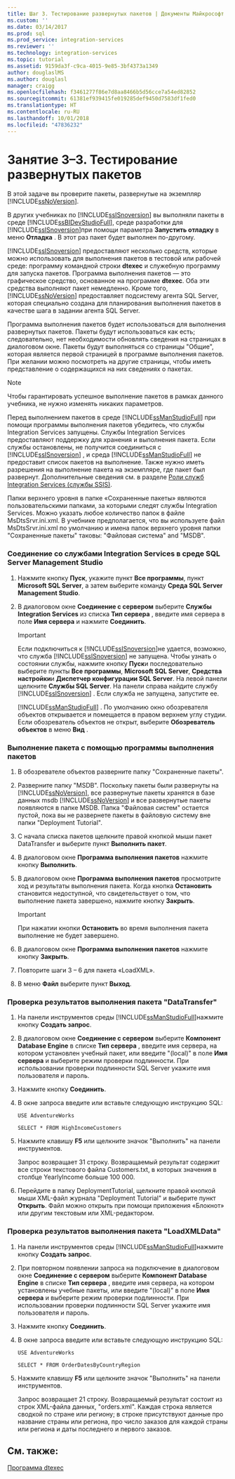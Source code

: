 ```yaml
---
title: Шаг 3. Тестирование развернутых пакетов | Документы Майкрософт
ms.custom: ''
ms.date: 03/14/2017
ms.prod: sql
ms.prod_service: integration-services
ms.reviewer: ''
ms.technology: integration-services
ms.topic: tutorial
ms.assetid: 9159da3f-c9ca-4015-9e85-3bf4373a1349
author: douglaslMS
ms.author: douglasl
manager: craigg
ms.openlocfilehash: f3461277f86e7d8aa8466b5d56cce7a54ed82852
ms.sourcegitcommit: 61381ef939415fe019285def9450d7583df1fed0
ms.translationtype: HT
ms.contentlocale: ru-RU
ms.lasthandoff: 10/01/2018
ms.locfileid: "47836232"
---
```

# <a name="lesson-3-3---testing-the-deployed-packages"></a>Занятие 3–3. Тестирование развернутых пакетов
В этой задаче вы проверите пакеты, развернутые на экземпляр [!INCLUDE[ssNoVersion](../includes/ssnoversion-md.md)].  
  
В других учебниках по [!INCLUDE[ssISnoversion](../includes/ssisnoversion-md.md)] вы выполняли пакеты в среде [!INCLUDE[ssBIDevStudioFull](../includes/ssbidevstudiofull-md.md)], среде разработки для [!INCLUDE[ssISnoversion](../includes/ssisnoversion-md.md)]при помощи параметра **Запустить отладку** в меню **Отладка** . В этот раз пакет будет выполнен по-другому.  
  
[!INCLUDE[ssISnoversion](../includes/ssisnoversion-md.md)] предоставляют несколько средств, которые можно использовать для выполнения пакетов в тестовой или рабочей среде: программу командной строки **dtexec** и служебную программу для запуска пакетов. Программа выполнения пакетов — это графическое средство, основанное на программе **dtexec**. Оба эти средства выполняют пакет немедленно. Кроме того, [!INCLUDE[ssNoVersion](../includes/ssnoversion-md.md)] предоставляет подсистему агента SQL Server, которая специально создана для планирования выполнения пакетов в качестве шага в задании агента SQL Server.  
  
Программа выполнения пакетов будет использоваться для выполнения развернутых пакетов. Пакеты будут использоваться как есть; следовательно, нет необходимости обновлять сведения на страницах в диалоговом окне. Пакеты будут выполняться со страницы "Общие", которая является первой страницей в программе выполнения пакетов. При желании можно посмотреть на другие страницы, чтобы иметь представление о содержащихся на них сведениях о пакетах.  
  
> [!NOTE]  
> Чтобы гарантировать успешное выполнение пакетов в рамках данного учебника, не нужно изменять никаких параметров.  
  
Перед выполнением пакетов в среде [!INCLUDE[ssManStudioFull](../includes/ssmanstudiofull-md.md)] при помощи программы выполнения пакетов убедитесь, что службы Integration Services запущены. Службы Integration Services предоставляют поддержку для хранения и выполнения пакета. Если службы остановлены, не получится соединиться с [!INCLUDE[ssISnoversion](../includes/ssisnoversion-md.md)] , и среда [!INCLUDE[ssManStudioFull](../includes/ssmanstudiofull-md.md)] не предоставит список пакетов на выполнение. Также нужно иметь разрешения на выполнение пакета на экземпляре, где пакет был развернут. Дополнительные сведения см. в разделе [Роли служб Integration Services (службы SSIS)](../integration-services/security/integration-services-roles-ssis-service.md).  
  
Папки верхнего уровня в папке «Сохраненные пакеты» являются пользовательскими папками, за которыми следят службы Integration Services. Можно указать любое количество папок в файле MsDtsSrvr.ini.xml. В учебнике предполагается, что вы используете файл MsDtsSrvr.ini.xml по умолчанию и имена папок верхнего уровня папки "Сохраненные пакеты" таковы: "Файловая система" and "MSDB".  
  
### <a name="to-connect-to-integration-services-in-sql-server-management-studio"></a>Соединение со службами Integration Services в среде SQL Server Management Studio  
  
1.  Нажмите кнопку **Пуск**, укажите пункт **Все программы**, пункт **Microsoft SQL Server**, а затем выберите команду **Среда SQL Server Management Studio**.  
  
2.  В диалоговом окне **Соединение с сервером** выберите **Службы Integration Services** из списка **Тип сервера** , введите имя сервера в поле **Имя сервера** и нажмите **Соединить**.  
  
    > [!IMPORTANT]  
    > Если подключиться к [!INCLUDE[ssISnoversion](../includes/ssisnoversion-md.md)]не удается, возможно, что служба [!INCLUDE[ssISnoversion](../includes/ssisnoversion-md.md)] не запущена. Чтобы узнать о состоянии службы, нажмите кнопку **Пуск**и последовательно выберите пункты **Все программы**, **Microsoft SQL Server**, **Средства настройки**и **Диспетчер конфигурации SQL Server**. На левой панели щелкните **Службы SQL Server**. На панели справа найдите службу [!INCLUDE[ssISnoversion](../includes/ssisnoversion-md.md)] . Если служба не запущена, запустите ее.  
  
    [!INCLUDE[ssManStudioFull](../includes/ssmanstudiofull-md.md)] . По умолчанию окно обозревателя объектов открывается и помещается в правом верхнем углу студии. Если обозреватель объектов не открыт, выберите **Обозреватель объектов** в меню **Вид** .  
  
### <a name="to-run-the-packages-using-the-execute-package-utility"></a>Выполнение пакета с помощью программы выполнения пакетов  
  
1.  В обозревателе объектов разверните папку "Сохраненные пакеты".  
  
2.  Разверните папку "MSDB". Поскольку пакеты были развернуты на [!INCLUDE[ssNoVersion](../includes/ssnoversion-md.md)], все развернутые пакеты хранятся в базе данных msdb [!INCLUDE[ssNoVersion](../includes/ssnoversion-md.md)] и все развернутые пакеты появляются в папке MSDB. Папка "Файловая систем" остается пустой, пока вы не развернете пакеты в файловую систему вне папки "Deployment Tutorial".  
  
3.  С начала списка пакетов щелкните правой кнопкой мыши пакет DataTransfer и выберите пункт **Выполнить пакет**.  
  
4.  В диалоговом окне **Программа выполнения пакетов** нажмите кнопку **Выполнить**.  
  
5.  В диалоговом окне **Программа выполнения пакетов** просмотрите ход и результаты выполнения пакета. Когда кнопка **Остановить** становится недоступной, что свидетельствует о том, что выполнение пакета завершено, нажмите кнопку **Закрыть**.  
  
    > [!IMPORTANT]  
    > При нажатии кнопки **Остановить** во время выполнения пакета выполнение не будет завершено.  
  
6.  В диалоговом окне **Программа выполнения пакетов** нажмите кнопку **Закрыть**.  
  
7.  Повторите шаги 3 – 6 для пакета «LoadXML».  
  
8.  В меню **Файл** выберите пункт **Выход**.  
  
### <a name="to-verify-the-results-of-the-datatransfer-package"></a>Проверка результатов выполнения пакета "DataTransfer"  
  
1.  На панели инструментов среды [!INCLUDE[ssManStudioFull](../includes/ssmanstudiofull-md.md)]нажмите кнопку **Создать запрос**.  
  
2.  В диалоговом окне **Соединение с сервером** выберите **Компонент Database Engine** в списке **Тип сервера** , введите имя сервера, на котором установлен учебный пакет, или введите "(local)" в поле **Имя сервера** и выберите режим проверки подлинности. При использовании проверки подлинности SQL Server укажите имя пользователя и пароль.  
  
3.  Нажмите кнопку **Соединить**.  
  
4.  В окне запроса введите или вставьте следующую инструкцию SQL:  
  
    `USE AdventureWorks`  
  
    `SELECT * FROM HighIncomeCustomers`  
  
5.  Нажмите клавишу **F5** или щелкните значок "Выполнить" на панели инструментов.  
  
    Запрос возвращает 31 строку. Возвращаемый результат содержит все строки текстового файла Customers.txt, в которых значения в столбце YearlyIncome больше 100 000.  
  
6.  Перейдите в папку DeploymentTutorial, щелкните правой кнопкой мыши XML-файл журнала "Deployment Tutorial" и выберите пункт **Открыть**. Файл можно открыть при помощи приложения «Блокнот» или другим текстовым или XML-редактором.  
  
### <a name="to-verify-the-results-of-the-loadxmldata-package"></a>Проверка результатов выполнения пакета "LoadXMLData"  
  
1.  На панели инструментов среды [!INCLUDE[ssManStudioFull](../includes/ssmanstudiofull-md.md)]нажмите кнопку **Создать запрос**.  
  
2.  При повторном появлении запроса на подключение в диалоговом окне **Соединение с сервером** выберите **Компонент Database Engine** в списке **Тип сервера** , введите имя сервера, на котором установлены учебные пакеты, или введите "(local)" в поле **Имя сервера** и выберите режим проверки подлинности. При использовании проверки подлинности SQL Server укажите имя пользователя и пароль.  
  
3.  Нажмите кнопку **Соединить**.  
  
4.  В окне запроса введите или вставьте следующую инструкцию SQL:  
  
    `USE AdventureWorks`  
  
    `SELECT * FROM OrderDatesByCountryRegion`  
  
5.  Нажмите клавишу **F5** или щелкните значок "Выполнить" на панели инструментов.  
  
    Запрос возвращает 21 строку. Возвращаемый результат состоит из строк XML-файла данных, "orders.xml". Каждая строка является сводкой по стране или региону; в строке присутствуют данные про название страны или региона, про число заказов для каждой страны или региона и даты последнего и первого заказов.  
  
## <a name="see-also"></a>См. также:  
[Программа dtexec](../integration-services/packages/dtexec-utility.md)  
  
  
  
